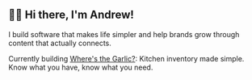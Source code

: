 ## 👋🏾 Hi there, I'm Andrew!

I build software that makes life simpler and help brands grow through content that actually connects.

Currently building [Where's the Garlic?](https://www.wheresthegarlic.com/): Kitchen inventory made simple. Know what you have, know what you need.

<!---
internetdrew/internetdrew is a ✨ special ✨ repository because its `README.md` (this file) appears on your GitHub profile.
You can click the Preview link to take a look at your changes.
--->
